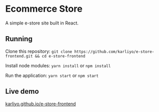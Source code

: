 # Ecommerce Store

A simple e-store site built in React.

## Running

Clone this repository:
`git clone https://github.com/karliyo/e-store-frontend.git && cd e-store-frontend`

Install node modules:
`yarn install` or `npm install`

Run the application:
`yarn start` or `npm start`

## Live demo

[karliyo.github.io/e-store-frontend](https://karliyo.github.io/e-store-frontend)
